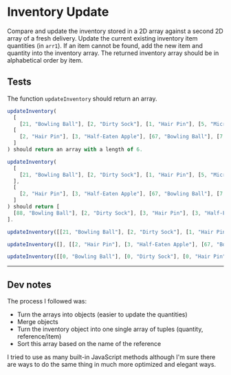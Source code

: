 # Inventory Update

Compare and update the inventory stored in a 2D array against a second 2D array of a fresh delivery. Update the current existing inventory item quantities (in `arr1`). If an item cannot be found, add the new item and quantity into the inventory array. The returned inventory array should be in alphabetical order by item.

## Tests

The function `updateInventory` should return an array.

```javascript
updateInventory(
  [
    [21, "Bowling Ball"], [2, "Dirty Sock"], [1, "Hair Pin"], [5, "Microphone"]],
  [
    [2, "Hair Pin"], [3, "Half-Eaten Apple"], [67, "Bowling Ball"], [7, "Toothpaste"]
  ]
) should return an array with a length of 6.

updateInventory(
  [
    [21, "Bowling Ball"], [2, "Dirty Sock"], [1, "Hair Pin"], [5, "Microphone"]
  ],
  [
    [2, "Hair Pin"], [3, "Half-Eaten Apple"], [67, "Bowling Ball"], [7, "Toothpaste"]
  ]
) should return [
  [88, "Bowling Ball"], [2, "Dirty Sock"], [3, "Hair Pin"], [3, "Half-Eaten Apple"], [5, "Microphone"], [7, "Toothpaste"]
].

updateInventory([[21, "Bowling Ball"], [2, "Dirty Sock"], [1, "Hair Pin"], [5, "Microphone"]], []) should return [[21, "Bowling Ball"], [2, "Dirty Sock"], [1, "Hair Pin"], [5, "Microphone"]].

updateInventory([], [[2, "Hair Pin"], [3, "Half-Eaten Apple"], [67, "Bowling Ball"], [7, "Toothpaste"]]) should return [[67, "Bowling Ball"], [2, "Hair Pin"], [3, "Half-Eaten Apple"], [7, "Toothpaste"]].

updateInventory([[0, "Bowling Ball"], [0, "Dirty Sock"], [0, "Hair Pin"], [0, "Microphone"]], [[1, "Hair Pin"], [1, "Half-Eaten Apple"], [1, "Bowling Ball"], [1, "Toothpaste"]]) should return [[1, "Bowling Ball"], [0, "Dirty Sock"], [1, "Hair Pin"], [1, "Half-Eaten Apple"], [0, "Microphone"], [1, "Toothpaste"]].
```

---

## Dev notes

The process I followed was:

- Turn the arrays into objects (easier to update the quantities)
- Merge objects
- Turn the inventory object into one single array of tuples (quantity, reference/item)
- Sort this array based on the name of the reference

I tried to use as many built-in JavaScript methods although I'm sure there are ways to do the same thing in much more optimized and elegant ways.
